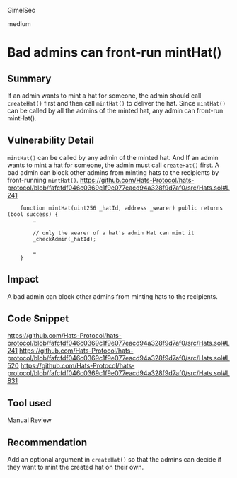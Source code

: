 GimelSec

medium

# Bad admins can front-run mintHat()

## Summary

If an admin wants to mint a hat for someone, the admin should call `createHat()` first and then call `mintHat()` to deliver the hat. Since `mintHat()` can be called by all the admins of the minted hat, any admin can front-run mintHat().

## Vulnerability Detail

`mintHat()` can be called by any admin of the minted hat. And If an admin wants to mint a hat for someone, the admin must call `createHat()` first. A bad admin can block other admins from minting hats to the recipients by front-running `mintHat()`. 
https://github.com/Hats-Protocol/hats-protocol/blob/fafcfdf046c0369c1f9e077eacd94a328f9d7af0/src/Hats.sol#L241
```solidity
    function mintHat(uint256 _hatId, address _wearer) public returns (bool success) {
        …

        // only the wearer of a hat's admin Hat can mint it
        _checkAdmin(_hatId);

        …
    }
```


## Impact

A bad admin can block other admins from minting hats to the recipients.

## Code Snippet

https://github.com/Hats-Protocol/hats-protocol/blob/fafcfdf046c0369c1f9e077eacd94a328f9d7af0/src/Hats.sol#L241
https://github.com/Hats-Protocol/hats-protocol/blob/fafcfdf046c0369c1f9e077eacd94a328f9d7af0/src/Hats.sol#L520
https://github.com/Hats-Protocol/hats-protocol/blob/fafcfdf046c0369c1f9e077eacd94a328f9d7af0/src/Hats.sol#L831

## Tool used

Manual Review

## Recommendation

Add an optional argument in `createHat()` so that the admins can decide if they want to mint the created hat on their own.

